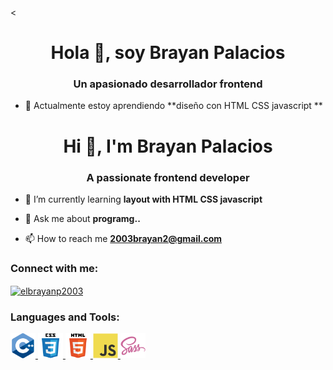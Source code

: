 <<h1 align="center">Hola 👋, soy Brayan Palacios</h1>
<h3 align="center">Un apasionado desarrollador frontend</h3>

- 🌱 Actualmente estoy aprendiendo **diseño con HTML CSS javascript **
<h1 align="center">Hi 👋, I'm Brayan Palacios</h1>
<h3 align="center">A passionate frontend developer</h3>

- 🌱 I’m currently learning **layout with HTML CSS javascript**

- 💬 Ask me about **programg..**

- 📫 How to reach me **2003brayan2@gmail.com**

<h3 align="left">Connect with me:</h3>
<p align="left">
<a href="https://instagram.com/elbrayanp2003" target="blank"><img align="center" src="https://raw.githubusercontent.com/rahuldkjain/github-profile-readme-generator/master/src/images/icons/Social/instagram.svg" alt="elbrayanp2003" height="30" width="40" /></a>
</p>

<h3 align="left">Languages and Tools:</h3>
<p align="left"> <a href="https://www.w3schools.com/cpp/" target="_blank" rel="noreferrer"> <img src="https://raw.githubusercontent.com/devicons/devicon/master/icons/cplusplus/cplusplus-original.svg" alt="cplusplus" width="40" height="40"/> </a> <a href="https://www.w3schools.com/css/" target="_blank" rel="noreferrer"> <img src="https://raw.githubusercontent.com/devicons/devicon/master/icons/css3/css3-original-wordmark.svg" alt="css3" width="40" height="40"/> </a> <a href="https://www.w3.org/html/" target="_blank" rel="noreferrer"> <img src="https://raw.githubusercontent.com/devicons/devicon/master/icons/html5/html5-original-wordmark.svg" alt="html5" width="40" height="40"/> </a> <a href="https://developer.mozilla.org/en-US/docs/Web/JavaScript" target="_blank" rel="noreferrer"> <img src="https://raw.githubusercontent.com/devicons/devicon/master/icons/javascript/javascript-original.svg" alt="javascript" width="40" height="40"/> </a> <a href="https://sass-lang.com" target="_blank" rel="noreferrer"> <img src="https://raw.githubusercontent.com/devicons/devicon/master/icons/sass/sass-original.svg" alt="sass" width="40" height="40"/> </a> </p>
